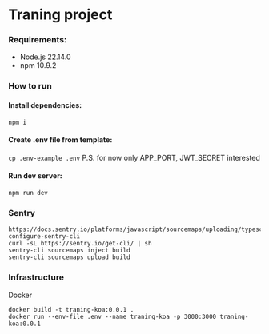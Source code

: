 # Traning project

### Requirements:
- Node.js 22.14.0
- npm 10.9.2

### How to run
#### Install dependencies:
`npm i`
#### Create .env file from template:
`cp .env-example .env`
P.S. for now only APP_PORT, JWT_SECRET interested
#### Run dev server:
`npm run dev`

### Sentry
```
https://docs.sentry.io/platforms/javascript/sourcemaps/uploading/typescript/#2-configure-sentry-cli
curl -sL https://sentry.io/get-cli/ | sh
sentry-cli sourcemaps inject build
sentry-cli sourcemaps upload build
```

### Infrastructure
Docker
```
docker build -t traning-koa:0.0.1 .
docker run --env-file .env --name traning-koa -p 3000:3000 traning-koa:0.0.1
```